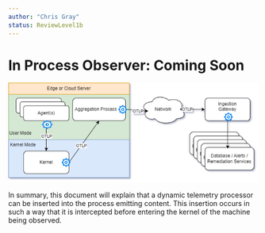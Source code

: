 ```yaml
---
author: "Chris Gray"
status: ReviewLevel1b
---
```


# In Process Observer: Coming Soon

![](../orig_media/Architecture.Boxes.Yes.DynamicTelemetry.drawio.png)

In summary, this document will explain that a dynamic telemetry processor can be
inserted into the process emitting content. This insertion occurs in such a way
that it is intercepted before entering the kernel of the machine being observed.
